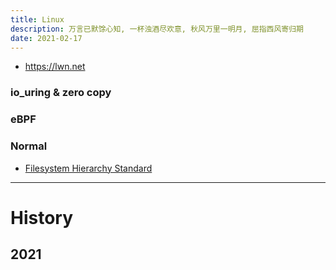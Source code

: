 ```yaml
---
title: Linux
description: 万言已默馀心知, 一杯浊酒尽欢意, 秋风万里一明月, 屈指西风寄归期
date: 2021-02-17
---
```


* https://lwn.net

### io_uring & zero copy

### eBPF

### Normal

* [Filesystem Hierarchy Standard](https://en.wikipedia.org/wiki/Filesystem_Hierarchy_Standard)

------------------

# History

## 2021
